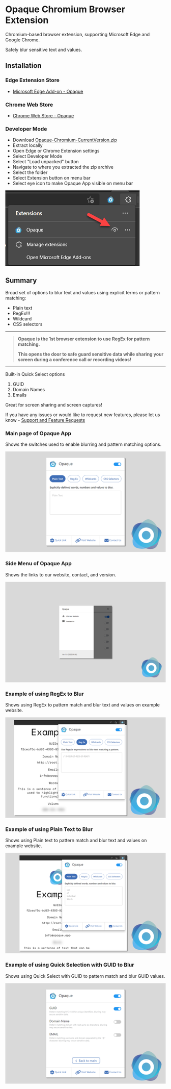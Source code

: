 # Opaque Chromium Browser Extension
Chromium-based browser extension, supporting Microsoft Edge and Google Chrome.

Safely blur sensitive text and values. 

## Installation

### Edge Extension Store

- [Microsoft Edge Add-on - Opaque](https://microsoftedge.microsoft.com/addons/detail/opaque/bkemibmknilgdabdljohbheedpcfoiom)

### Chrome Web Store

- [Chrome Web Store - Opaque](https://chrome.google.com/webstore/detail/opaque/fkmddlioggaohebmgmmhjfapibidoicd)

### Developer Mode

- Download [Opaque-Chromium-CurrentVersion.zip](https://github.com/OpaqueApp/ChromiumBrowserExtension/raw/main/Opaque-Chromium-CurrentVersion.zip)
- Extract locally
- Open Edge or Chrome Extension settings
- Select Developer Mode
- Select "Load unpacked" button
- Navigate to where you extracted the zip archive
- Select the folder
- Select Extension button on menu bar
- Select eye icon to make Opaque App visible on menu bar

![VisibleExtension](./Images/VisibleExtension.png)

## Summary

Broad set of options to blur text and values using explicit terms or pattern matching:

- Plain text
- RegEx!!!
- Wildcard
- CSS selectors

------

> **Opaque is the 1st browser extension to use RegEx for pattern matching.**
>
> **This opens the door to safe guard sensitive data while sharing your screen during a conference call or recording videos!**

------

Built-in Quick Select options

1. GUID
2. Domain Names
3. Emails

Great for screen sharing and screen captures!

If you have any issues or would like to request new features, please let us know - [Support and Feature Requests](https://github.com/OpaqueApp/ChromiumBrowserExtension/issues)

### Main page of Opaque App 

Shows the switches used to enable blurring and pattern matching options.

![Main](./Images/Main.png)

### Side Menu of Opaque App 

Shows the links to our website, contact, and version.

![SideMenu](./Images/SideMenu.png)

### Example of using RegEx to Blur

Shows using RegEx to pattern match and blur text and values on example website.

![RegEx](./Images/RegEx.png)

### Example of using Plain Text to Blur

Shows using Plain text to pattern match and blur text and values on example website.

![PlainText](./Images/PlainText.png)

### Example of using Quick Selection with GUID to Blur

Shows using Quick Select with GUID to pattern match and blur GUID values.

![GUID](./Images/GUID.png)
